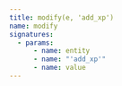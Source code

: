 ```yaml
---
title: modify(e, 'add_xp')
name: modify
signatures:
  - params:
      - name: entity
      - name: "'add_xp'"
      - name: value
---
```

